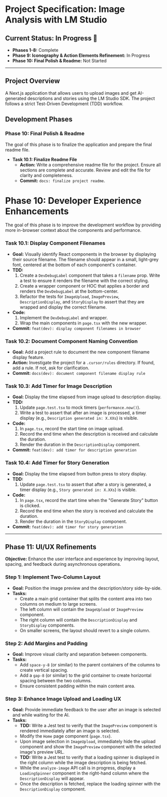 # Project Specification: Image Analysis with LM Studio

## Current Status: In Progress 🚧
- **Phases 1-8:** Complete
- **Phase 9: Iconography & Action Elements Refinement:** In Progress
- **Phase 10: Final Polish & Readme:** Not Started

---

## Project Overview
A Next.js application that allows users to upload images and get AI-generated descriptions and stories using the LM Studio SDK. The project follows a strict Test-Driven Development (TDD) workflow.

## Development Phases


### Phase 10: Final Polish & Readme
The goal of this phase is to finalize the application and prepare the final readme file.

- **Task 10.1: Finalize Readme File**
  - **Action:** Write a comprehensive readme file for the project. Ensure all sections are complete and accurate. Review and edit the file for clarity and completeness.
  - **Commit:** `docs: finalize project readme`.

# Phase 10: Developer Experience Enhancements

The goal of this phase is to improve the development workflow by providing more in-browser context about the components and performance.

### Task 10.1: Display Component Filenames
- **Goal:** Visually identify React components in the browser by displaying their source filename. The filename should appear in a small, light-grey font, centered at the bottom of each component's container.
- **TDD:**
  1. Create a `DevDebugLabel` component that takes a `filename` prop. Write a test to ensure it renders the filename with the correct styling.
  2. Create a wrapper component or HOC that applies a border and renders the `DevDebugLabel` at the bottom-center.
  3. Refactor the tests for `ImageUpload`, `ImagePreview`, `DescriptionDisplay`, and `StoryDisplay` to assert that they are wrapped and display the correct filename.
- **Code:**
  1. Implement the `DevDebugLabel` and wrapper.
  2. Wrap the main components in `page.tsx` with the new wrapper.
- **Commit:** `feat(dev): display component filenames in browser`

### Task 10.2: Document Component Naming Convention
- **Goal:** Add a project rule to document the new component filename display feature.
- **Action:** Investigate the project for a `.cursor/rules` directory. If found, add a rule. If not, ask for clarification.
- **Commit:** `docs(dev): document component filename display rule`

### Task 10.3: Add Timer for Image Description
- **Goal:** Display the time elapsed from image upload to description display.
- **TDD:**
  1. Update `page.test.tsx` to mock timers (`performance.now()`).
  2. Write a test to assert that after an image is processed, a timer display (e.g., `Description generated in: X.XXs`) is visible.
- **Code:**
  1. In `page.tsx`, record the start time on image upload.
  2. Record the end time when the description is received and calculate the duration.
  3. Render the duration in the `DescriptionDisplay` component.
- **Commit:** `feat(dev): add timer for description generation`

### Task 10.4: Add Timer for Story Generation
- **Goal:** Display the time elapsed from button press to story display.
- **TDD:**
  1. Update `page.test.tsx` to assert that after a story is generated, a timer display (e.g., `Story generated in: X.XXs`) is visible.
- **Code:**
  1. In `page.tsx`, record the start time when the "Generate Story" button is clicked.
  2. Record the end time when the story is received and calculate the duration.
  3. Render the duration in the `StoryDisplay` component.
- **Commit:** `feat(dev): add timer for story generation`

---

## Phase 11: UI/UX Refinements

**Objective:** Enhance the user interface and experience by improving layout, spacing, and feedback during asynchronous operations.

### Step 1: Implement Two-Column Layout
- **Goal:** Position the image preview and the description/story side-by-side.
- **Tasks:**
    - Create a main grid container that splits the content area into two columns on medium to large screens.
    - The left column will contain the `ImageUpload` or `ImagePreview` component.
    - The right column will contain the `DescriptionDisplay` and `StoryDisplay` components.
    - On smaller screens, the layout should revert to a single column.

### Step 2: Add Margins and Padding
- **Goal:** Improve visual clarity and separation between components.
- **Tasks:**
    - Add `space-y-8` (or similar) to the parent containers of the columns to create vertical spacing.
    - Add a `gap-8` (or similar) to the grid container to create horizontal spacing between the two columns.
    - Ensure consistent padding within the main content area.

### Step 3: Enhance Image Upload and Loading UX
- **Goal:** Provide immediate feedback to the user after an image is selected and while waiting for the AI.
- **Tasks:**
    - **TDD:** Write a Jest test to verify that the `ImagePreview` component is rendered immediately after an image is selected.
    - Modify the `Home` page component (`page.tsx`).
    - Upon image selection in `ImageUpload`, immediately hide the upload component and show the `ImagePreview` component with the selected image's preview URL.
    - **TDD:** Write a Jest test to verify that a loading spinner is displayed in the right column while the image description is being fetched.
    - While the `analyze-image` API call is in progress, display a `LoadingSpinner` component in the right-hand column where the `DescriptionDisplay` will appear.
    - Once the description is fetched, replace the loading spinner with the `DescriptionDisplay` component. 